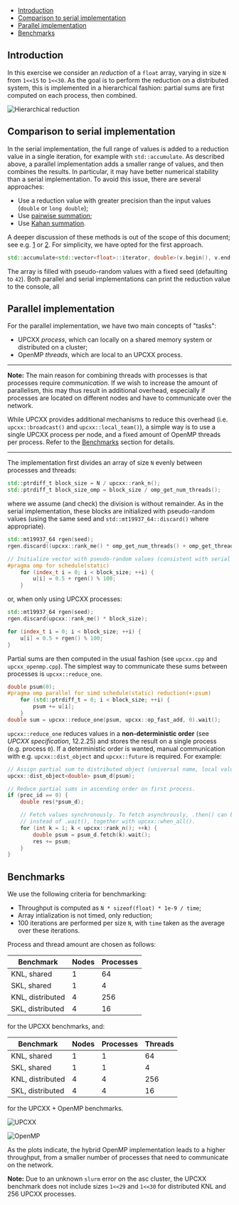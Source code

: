 - [Introduction](#introduction)
- [Comparison to serial implementation](#comparison-to-serial-implementation)
- [Parallel implementation](#parallel-implementation)
- [Benchmarks](#benchmarks)

## Introduction

In this exercise we consider an *reduction* of a `float` array, varying in size `N` from `1<<15` to `1<<30`.
As the goal is to perform the reduction on a distributed system, this is implemented in a hierarchical
fashion: partial sums are first computed on each process, then combined.

![Hierarchical reduction](https://mp-force.ziti.uni-heidelberg.de/asc/projects/lectures/parallel-algorithm-design/ws20/upcxx/-/raw/master/reduction/hierarchical_reduction.png)

## Comparison to serial implementation

In the serial implementation, the full range of values is added to a reduction value in a single iteration,
for example with `std::accumulate`. As described above, a parallel implementation adds a smaller range of values, and then combines the results. In particular, it may have better numerical stability than a serial implementation. To avoid this issue, there are several approaches:

* Use a reduction value with greater precision than the input values (`double` or `long double`);
* Use [pairwise summation](https://en.wikipedia.org/wiki/Pairwise_summation);
* Use [Kahan summation](https://en.wikipedia.org/wiki/Kahan_summation_algorithm).

A deeper discussion of these methods is out of the scope of this document; see e.g. [1][ref-1] or [2][ref-2].
For simplicity, we have opted for the first approach.
```c++
std::accumulate<std::vector<float>::iterator, double>(v.begin(), v.end(), 0.0);
```

The array is filled with pseudo-random values with a fixed seed (defaulting to `42`). Both parallel and serial implementations can print the reduction value to the console, all

## Parallel implementation

For the parallel implementation, we have two main concepts of "tasks":

* UPCXX *process*, which can locally on a shared memory system or distributed on a cluster;
* OpenMP *threads*, which are local to an UPCXX process.

---
**Note:** The main reason for combining threads with processes is that processes require *communication*. If we wish to increase the amount of parallelism, this may thus result in additional overhead, especially if processes are located on different nodes and have to communicate over the network. 

While UPCXX provides additional mechanisms to reduce this overhead (i.e. `upcxx::broadcast()` and `upcxx::local_team()`), a simple way is to use a single UPCXX process per node, and a fixed amount of OpenMP threads per process. Refer to the [Benchmarks](#benchmarks) section for details.

---
The implementation first divides an array of size `N` evenly between processes and threads:
```c++
std::ptrdiff_t block_size = N / upcxx::rank_n();
std::ptrdiff_t block_size_omp = block_size / omp_get_num_threads();
```
where we assume (and check) the division is without remainder. As in the serial implementation, these blocks are initialized with pseudo-random values (using the same seed and `std::mt19937_64::discard()` where appropriate).

```c++
std::mt19937_64 rgen(seed);
rgen.discard((upcxx::rank_me() * omp_get_num_threads() + omp_get_thread_num()) * block_size_omp);

// Initialize vector with pseudo-random values (consistent with serial version)
#pragma omp for schedule(static)
    for (index_t i = 0; i < block_size; ++i) {
        u[i] = 0.5 + rgen() % 100;
    }
```
or, when only using UPCXX processes:

```c++
std::mt19937_64 rgen(seed);
rgen.discard(upcxx::rank_me() * block_size);

for (index_t i = 0; i < block_size; ++i) {
    u[i] = 0.5 + rgen() % 100;
}
```
Partial sums are then computed in the usual fashion (see `upcxx.cpp` and `upcxx_openmp.cpp`). The simplest way to communicate these sums between processes is `upcxx::reduce_one`. 

```c++
double psum(0);
#pragma omp parallel for simd schedule(static) reduction(+:psum)
    for (std::ptrdiff_t = 0; i < block_size; ++i) {
        psum += u[i];
    }
double sum = upcxx::reduce_one(psum, upcxx::op_fast_add, 0).wait();
```
`upcxx::reduce_one` reduces values in a **non-deterministic order** (see *UPCXX specification*, 12.2.25) and stores the result on a single process (e.g. process `0`). If a deterministic order is wanted, manual communication with e.g. `upcxx::dist_object` and `upcxx::future` is required. For example:

```c++
// Assign partial sum to distributed object (universal name, local value)
upcxx::dist_object<double> psum_d(psum);

// Reduce partial sums in ascending order on first process.
if (proc_id == 0) {
    double res(*psum_d);

    // Fetch values synchronously. To fetch asynchrously, .then() can be used
    // instead of .wait(), together with upcxx::when_all().
    for (int k = 1; k < upcxx::rank_n(); ++k) {
        double psum = psum_d.fetch(k).wait();
        res += psum;
    }
}
```

## Benchmarks

We use the following criteria for benchmarking:

* Throughput is computed as `N * sizeof(float) * 1e-9 / time`;
* Array intialization is not timed, only reduction;
* 100 iterations are performed per size `N`, with `time` taken as the average over these iterations.

Process and thread amount are chosen as follows:

| Benchmark        | Nodes | Processes |
| ---------------- | ----- | --------- |
| KNL, shared      | 1     | 64        |
| SKL, shared      | 1     | 4         |
| KNL, distributed | 4     | 256       |
| SKL, distributed | 4     | 16        |

for the UPCXX benchmarks, and:

| Benchmark        | Nodes | Processes | Threads |
| ---------------- | ----- | --------- | ------- |
| KNL, shared      | 1     | 1         | 64      |
| SKL, shared      | 1     | 1         | 4       |
| KNL, distributed | 4     | 4         | 256     |
| SKL, distributed | 4     | 4         | 16      |

for the UPCXX + OpenMP benchmarks.

![UPCXX](https://mp-force.ziti.uni-heidelberg.de/asc/projects/lectures/parallel-algorithm-design/ws20/upcxx/-/raw/master/reduction/reduction.png)

![OpenMP](https://mp-force.ziti.uni-heidelberg.de/asc/projects/lectures/parallel-algorithm-design/ws20/upcxx/-/raw/master/reduction/reduction_openmp.png)

As the plots indicate, the hybrid OpenMP implementation leads to a higher throughput, from a smaller number of processes that need to communicate on the network.

**Note:** Due to an unknown `slurm` error on the asc cluster, the UPCXX benchmark does not include sizes `1<<29` and `1<<30` for distributed KNL and 256 UPCXX processes.

[ref-1]: https://hal.archives-ouvertes.fr/hal-02265534v2/document
[ref-2]: https://www.iro.umontreal.ca/~mignotte/IFT2425/Documents/AccrateSummationMethods.pdf